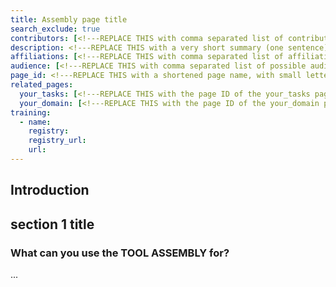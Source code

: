 ```yaml
---
title: Assembly page title
search_exclude: true
contributors: [<!---REPLACE THIS with comma separated list of contributors--->] 
description: <!---REPLACE THIS with a very short summary (one sentence) --->
affiliations: [<!---REPLACE THIS with comma separated list of affiliations. Countries use the ISO 3166-1-alpha-2 notation, other affiliations must be present in the affiliations.yaml in the _data directory in order to work--->]
audience: [<!---REPLACE THIS with comma separated list of possible audiences. Countries use the ISO 3166-1-alpha-2 notation, other audiences must be present in the affiliations.yaml in the _data directory in order to work."ALL" can be used if the tools and infrastructure this page talks about are accessible for everyone in the world.--->]
page_id: <!---REPLACE THIS with a shortened page name, with small letters and spaces, or an acronym in capital and small letters--->
related_pages: 
  your_tasks: [<!---REPLACE THIS with the page ID of the your_tasks pages that you want to list here as related pages--->]
  your_domain: [<!---REPLACE THIS with the page ID of the your_domain pages that you want to list here as related pages--->]
training:
  - name:
    registry:
    registry_url:
    url:
---
```


<!--- Tool Assembly pages should detail a particular data management tool assembly which covers one more life cycle stages from an infrastructural or domain perspective. For an example for an infrastructural example, please see: https://github.com/elixir-europe/rdmkit/blob/master/pages/tool_assembly/nels_assembly.md 
In the event that you describe a domain specific tool assembly and no adequate Domain page exists, consider first contributing to create one or raising a GitHub issue.  --->

## Introduction 

<!--- In this section you should provide a brief overview of the tool assembly, mentioning and putting into context the challenges that are particularly solved by the tool assembly and define potential users  --->


## section 1 title
 
### What can you use the TOOL ASSEMBLY for?
<!--- Sections within Tool Assembly pages (aside from "Introduction" at the start and "Relevant tools and resources " at the end) should be used to describe the potential usage of the tool and the tool assembly --->


<!--- ## Section 2 Title --->
<!--- Add more sections as needed. --->
...

